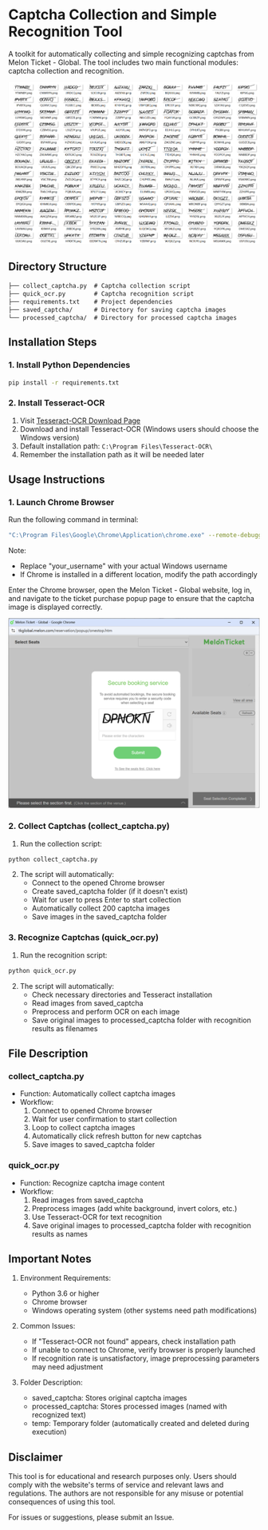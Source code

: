 # Captcha Collection and Simple Recognition Tool

A toolkit for automatically collecting and simple recognizing captchas from Melon Ticket - Global. The tool includes two main functional modules: captcha collection and recognition.

![Captcha Preview](image.png)

## Directory Structure
```
├── collect_captcha.py  # Captcha collection script
├── quick_ocr.py        # Captcha recognition script
├── requirements.txt    # Project dependencies
├── saved_captcha/      # Directory for saving captcha images
└── processed_captcha/  # Directory for processed captcha images
```

## Installation Steps

### 1. Install Python Dependencies
```bash
pip install -r requirements.txt
```

### 2. Install Tesseract-OCR
1. Visit [Tesseract-OCR Download Page](https://github.com/UB-Mannheim/tesseract/wiki)
2. Download and install Tesseract-OCR (Windows users should choose the Windows version)
3. Default installation path: `C:\Program Files\Tesseract-OCR\`
4. Remember the installation path as it will be needed later

## Usage Instructions

### 1. Launch Chrome Browser
Run the following command in terminal:
```bash
"C:\Program Files\Google\Chrome\Application\chrome.exe" --remote-debugging-port=9222 --user-data-dir="C:/Users/your_username/AppData/Local/Google/Chrome/User Data"
```
Note:
- Replace "your_username" with your actual Windows username
- If Chrome is installed in a different location, modify the path accordingly
  
Enter the Chrome browser, open the Melon Ticket - Global website, log in, and navigate to the ticket purchase popup page to ensure that the captcha image is displayed correctly.
   
![购票弹窗](popup.png)

### 2. Collect Captchas (collect_captcha.py)
1. Run the collection script:
```bash
python collect_captcha.py
```
2. The script will automatically:
   - Connect to the opened Chrome browser
   - Create saved_captcha folder (if it doesn't exist)
   - Wait for user to press Enter to start collection
   - Automatically collect 200 captcha images
   - Save images in the saved_captcha folder

### 3. Recognize Captchas (quick_ocr.py)
1. Run the recognition script:
```bash
python quick_ocr.py
```
2. The script will automatically:
   - Check necessary directories and Tesseract installation
   - Read images from saved_captcha
   - Preprocess and perform OCR on each image
   - Save original images to processed_captcha folder with recognition results as filenames

## File Description

### collect_captcha.py
- Function: Automatically collect captcha images
- Workflow:
  1. Connect to opened Chrome browser
  2. Wait for user confirmation to start collection
  3. Loop to collect captcha images
  4. Automatically click refresh button for new captchas
  5. Save images to saved_captcha folder

### quick_ocr.py
- Function: Recognize captcha image content
- Workflow:
  1. Read images from saved_captcha
  2. Preprocess images (add white background, invert colors, etc.)
  3. Use Tesseract-OCR for text recognition
  4. Save original images to processed_captcha folder with recognition results as names

## Important Notes

1. Environment Requirements:
   - Python 3.6 or higher
   - Chrome browser
   - Windows operating system (other systems need path modifications)

2. Common Issues:
   - If "Tesseract-OCR not found" appears, check installation path
   - If unable to connect to Chrome, verify browser is properly launched
   - If recognition rate is unsatisfactory, image preprocessing parameters may need adjustment

3. Folder Description:
   - saved_captcha: Stores original captcha images
   - processed_captcha: Stores processed images (named with recognized text)
   - temp: Temporary folder (automatically created and deleted during execution)


## Disclaimer
This tool is for educational and research purposes only. Users should comply with the website's terms of service and relevant laws and regulations. The authors are not responsible for any misuse or potential consequences of using this tool.

For issues or suggestions, please submit an Issue.
